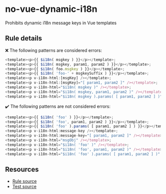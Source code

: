 # no-vue-dynamic-i18n

Prohibits dynamic i18n message keys in Vue templates

## Rule details

❌ The following patterns are considered errors:
```js
<template><p>{{ $i18n( msgkey ) }}</p></template>;
<template><p>{{ $i18n( msgkey, param1, param2 ) }}</p></template>;
<template><p>{{ $i18n( foo.msgkey ) }}</p></template>;
<template><p>{{ $i18n( 'foo-' + msgkeySuffix ) }}</p></template>;
<template><p v-i18n-html:[msgKey] /></template>;
<template><p v-i18n-html:[msgKey]="[ param1, param2 ]" /></template>;
<template><p v-i18n-html="$i18n( msgkey )" /></template>;
<template><p v-i18n-html="$i18n( msgkey, param1, param2 )" /></template>;
<template><p v-i18n-html="$i18n( msgkey ).params( [ param1, param2 ] )" /></template>
```

✔️ The following patterns are not considered errors:
```js
<template><p>{{ $i18n( 'foo' ) }}</p></template>;
<template><p>{{ $i18n( 'foo', param1, param2 ) }}</p></template>;
<template><p>{{ $i18n( 'foo' ).params( [ param1, param2 ] ) }}</p></template>;
<template><p v-i18n-html:message-key /></template>;
<template><p v-i18n-html:message-key="[ param1, param2 ]" /></template>;
<template><p v-i18n-html="msgObj" /></template>;
<template><p v-i18n-html="$i18n( 'foo' )" /></template>;
<template><p v-i18n-html="$i18n( 'foo', param1, param2 )" /></template>;
<template><p v-i18n-html="$i18n( 'foo' ).params( [ param1, param2 ] )" /></template>
```

## Resources

* [Rule source](/src/rules/no-vue-dynamic-i18n.js)
* [Test source](/tests/no-vue-dynamic-i18n.js)
